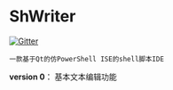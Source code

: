 # ShWriter
[![Gitter](https://img.shields.io/badge/chat-on%20gitter-yellow.svg)]()

    一款基于Qt的仿PowerShell ISE的shell脚本IDE


**version 0**： 
基本文本编辑功能




